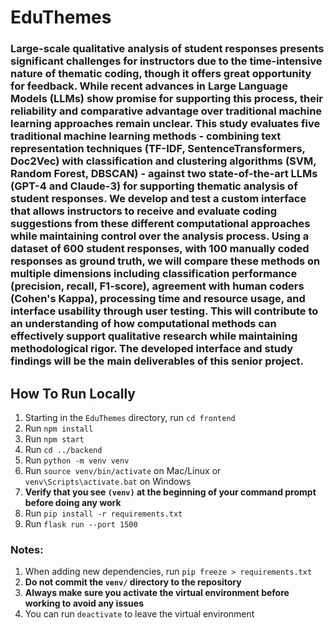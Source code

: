 # EduThemes

### Large-scale qualitative analysis of student responses presents significant challenges for instructors due to the time-intensive nature of thematic coding, though it offers great opportunity for feedback. While recent advances in Large Language Models (LLMs) show promise for supporting this process, their reliability and comparative advantage over traditional machine learning approaches remain unclear. This study evaluates five traditional machine learning methods - combining text representation techniques (TF-IDF, SentenceTransformers, Doc2Vec) with classification and clustering algorithms (SVM, Random Forest, DBSCAN) - against two state-of-the-art LLMs (GPT-4 and Claude-3) for supporting thematic analysis of student responses. We develop and test a custom interface that allows instructors to receive and evaluate coding suggestions from these different computational approaches while maintaining control over the analysis process. Using a dataset of 600 student responses, with 100 manually coded responses as ground truth, we will compare these methods on multiple dimensions including classification performance (precision, recall, F1-score), agreement with human coders (Cohen's Kappa), processing time and resource usage, and interface usability through user testing. This will contribute to an understanding of how computational methods can effectively support qualitative research while maintaining methodological rigor. The developed interface and study findings will be the main deliverables of this senior project.

## How To Run Locally
1. Starting in the `EduThemes` directory, run `cd frontend`
2. Run `npm install`
3. Run `npm start`
4. Run `cd ../backend`
5. Run `python -m venv venv`
6. Run `source venv/bin/activate` on Mac/Linux or `venv\Scripts\activate.bat` on Windows
7. **Verify that you see `(venv)` at the beginning of your command prompt before doing any work**
8. Run `pip install -r requirements.txt`
9. Run `flask run --port 1500`

### Notes:
1. When adding new dependencies, run `pip freeze > requirements.txt`
2. **Do not commit the `venv/` directory to the repository**
3. **Always make sure you activate the virtual environment before working to avoid any issues**
4. You can run `deactivate` to leave the virtual environment